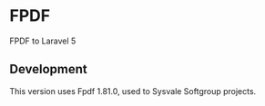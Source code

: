 # FPDF
FPDF to Laravel 5

## Development
This version uses Fpdf 1.81.0, used to Sysvale Softgroup projects.